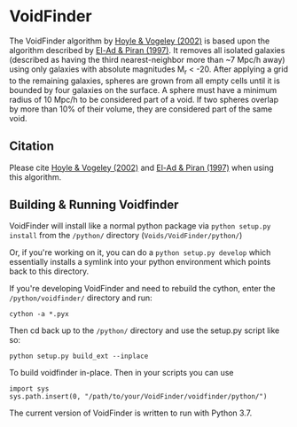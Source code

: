 # VoidFinder

The VoidFinder algorithm by [Hoyle & Vogeley (2002)](http://adsabs.harvard.edu/abs/2002ApJ...566..641H) is based upon the algorithm described by [El-Ad & Piran (1997)](http://adsabs.harvard.edu/abs/1997ApJ...491..421E).  It removes all isolated galaxies (described as having the third nearest-neighbor more than ~7 Mpc/h away) using only galaxies with absolute magnitudes M<sub>r</sub> < -20.  After applying a grid to the remaining galaxies, spheres are grown from all empty cells until it is bounded by four galaxies on the surface.  A sphere must have a minimum radius of 10 Mpc/h to be considered part of a void.  If two spheres overlap by more than 10% of their volume, they are considered part of the same void.

## Citation

Please cite [Hoyle & Vogeley (2002)](http://adsabs.harvard.edu/abs/2002ApJ...566..641H) and [El-Ad & Piran (1997)](http://adsabs.harvard.edu/abs/1997ApJ...491..421E) when using this algorithm.




## Building & Running Voidfinder

VoidFinder will install like a normal python package via `python setup.py install`
from the `/python/` directory (`Voids/VoidFinder/python/`)


Or, if you're working on it, you can do a `python setup.py develop` which essentially
installs a symlink into your python environment which points back to this directory.


If you're developing VoidFinder and need to rebuild the cython, enter the `/python/voidfinder/` directory and run:

```
cython -a *.pyx
```

Then cd back up to the `/python/` directory and use the setup.py script like so:
```
python setup.py build_ext --inplace
```
To build voidfinder in-place.  Then in your scripts you can use
```
import sys
sys.path.insert(0, "/path/to/your/VoidFinder/voidfinder/python/")
```



The current version of VoidFinder is written to run with Python 3.7.
